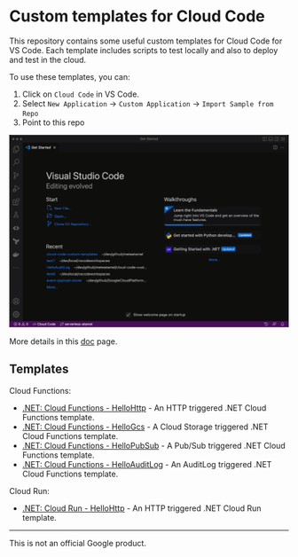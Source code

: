 # Custom templates for Cloud Code

This repository contains some useful custom templates for Cloud Code for VS
Code. Each template includes scripts to test locally and also to deploy and test
in the cloud.

To use these templates, you can:

1. Click on `Cloud Code` in VS Code.
1. Select `New Application` -> `Custom Application` -> `Import Sample from Repo`
1. Point to this repo

![Install templates](install.gif)

More details in this
[doc](https://cloud.google.com/code/docs/vscode/create-app-from-custom-sample#creating_your_app_from_an_imported_sample)
page.

## Templates

Cloud Functions:

* [.NET: Cloud Functions - HelloHttp](dotnet/functions/HelloHttp) - An
  HTTP triggered .NET Cloud Functions template.
* [.NET: Cloud Functions - HelloGcs](dotnet/functions/HelloGcs) - A
  Cloud Storage triggered .NET Cloud Functions template.
* [.NET: Cloud Functions - HelloPubSub](dotnet/functions/HelloPubSub) - A
  Pub/Sub triggered .NET Cloud Functions template.
* [.NET: Cloud Functions - HelloAuditLog](dotnet/functions/HelloAuditLog) - An
  AuditLog triggered .NET Cloud Functions template.

Cloud Run:

* [.NET: Cloud Run - HelloHttp](dotnet/run/HelloHttp) - An HTTP triggered .NET
  Cloud Run template.

-------

This is not an official Google product.
